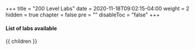 +++
title = "200 Level Labs"
date = 2020-11-18T09:02:15-04:00
weight = 2
hidden = true
chapter = false
pre = ""
disableToc = "false"
+++

#### List of labs available
{{ children }}
